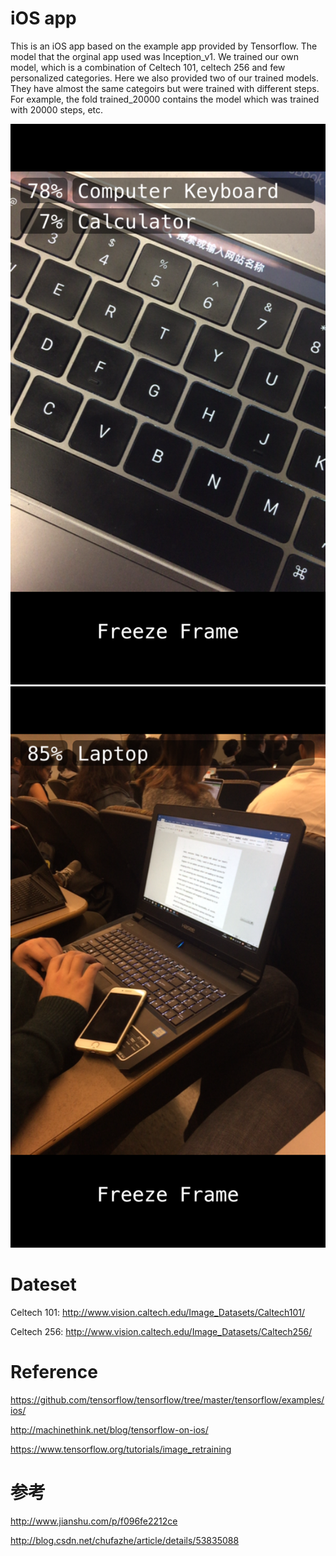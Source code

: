 # iOS app
This is an iOS app based on the example app provided by Tensorflow. The model that the orginal app used was Inception_v1. 
We trained our own model, which is a combination of Celtech 101, celtech 256 and few personalized categories. 
Here we also provided two of our trained models. They have almost the same categoirs but were trained with different steps. For example, the fold trained_20000 contains the model which was trained with 20000 steps, etc.

![alt text](https://github.com/EricZhengAZ/Lable-Track1EC601/blob/master/iOS_app/samples/IMG_1377.PNG)
![alt text](https://github.com/EricZhengAZ/Lable-Track1EC601/blob/master/iOS_app/samples/IMG_1378.PNG)

# Dateset
Celtech 101: http://www.vision.caltech.edu/Image_Datasets/Caltech101/

Celtech 256: http://www.vision.caltech.edu/Image_Datasets/Caltech256/

# Reference 
https://github.com/tensorflow/tensorflow/tree/master/tensorflow/examples/ios/

http://machinethink.net/blog/tensorflow-on-ios/

https://www.tensorflow.org/tutorials/image_retraining

# 参考      
http://www.jianshu.com/p/f096fe2212ce

http://blog.csdn.net/chufazhe/article/details/53835088
